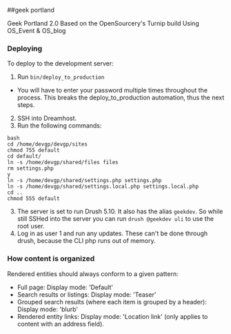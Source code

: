 ##geek portland

Geek Portland 2.0
Based on the OpenSourcery's Turnip build
Using OS_Event & OS_blog

### Deploying
To deploy to the development server:
1) Run `bin/deploy_to_production`
 - You will have to enter your password multiple times throughout the process. This breaks
   the deploy_to_production automation, thus the next steps.
2) SSH into Dreamhost.
3) Run the following commands:
```
bash
cd /home/devgp/devgp/sites
chmod 755 default
cd default/
ln -s /home/devgp/shared/files files
rm settings.php
y
ln -s /home/devgp/shared/settings.php settings.php
ln -s /home/devgp/shared/settings.local.php settings.local.php
cd ..
chmod 555 default
```
3) The server is set to run Drush 5.10. It also has the alias `geekdev`. So while still SSHed into the server you can run `drush @geekdev uli` to use the root user.
4) Log in as user 1 and run any updates. These can't be done through drush, because the CLI php runs out of memory.

### How content is organized
Rendered entities should always conform to a given pattern:

 * Full page: Display mode: 'Default'
 * Search results or listings: Display mode: 'Teaser'
 * Grouped search results (where each item is grouped by a header): Display mode: 'blurb'
 * Rendered entity links: Display mode: 'Location link' (only applies to content with an address field).

